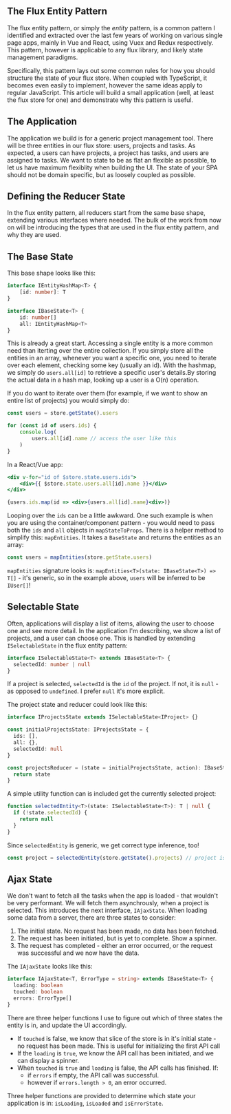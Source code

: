 ## The Flux Entity Pattern

The flux entity pattern, or simply the _entity_ pattern, is a common pattern I identified and extracted over the last few years of working on various single page apps, mainly in Vue and React, using Vuex and Redux respectively. This pattern, however is applicable to any flux library, and likely state management paradigms.

Specifically, this pattern lays out some common rules for how you should structure the state of your flux store. When coupled with TypeScript, it becomes even easily to implement, however the same ideas apply to regular JavaScript. This article will build a small application (well, at least the flux store for one) and demonstrate why this pattern is useful.

## The Application

The application we build is for a generic project management tool. There will be three entities in our flux store: users, projects and tasks. As expected, a users can have projects, a project has tasks, and users are assigned to tasks. We want to state to be as flat an flexible as possible, to let us have maximum flexiblity when building the UI. The state of your SPA should not be domain specific, but as loosely coupled as possible.

## Defining the Reducer State

In the flux entity pattern, all reducers start from the same base shape, extending various interfaces where needed. The bulk of the work from now on will be introducing the types that are used in the flux entity pattern, and why they are used.

## The Base State

This base shape looks like this:

```ts
interface IEntityHashMap<T> {
    [id: number]: T
}

interface IBaseState<T> {
    id: number[]
    all: IEntityHashMap<T>
}
```

This is already a great start. Accessing a single entity is a more common need than iterting over the entire collection. If you simply store all the entities in an array, whenever you want a specific one, you need to iterate over each element, checking some key (usually an id). With the hashmap, we simply do `users.all[id]` to retrieve a specific user's details.By storing the actual data in a hash map, looking up a user is a O(n) operation. 

If you do want to iterate over them (for example, if we want to show an entire list of projects) you would simply do:

```ts
const users = store.getState().users

for (const id of users.ids) {
    console.log(
        users.all[id].name // access the user like this
    )
}
```

In a React/Vue app:

```jsx
<div v-for="id of $store.state.users.ids">
    <div>{{ $store.state.users.all[id].name }}</div>
</div>

{users.ids.map(id => <div>{users.all[id].name}<div>)}
```

Looping over the `ids` can be a little awkward. One such example is when you are using the container/component pattern - you would need to pass both the `ids` and `all` objects in `mapStateToProps`. There is a helper method to simplify this: `mapEntities`. It takes a `BaseState` and returns the entities as an array:

```ts
const users = mapEntities(store.getState.users)
```

`mapEntities` signature looks is: `mapEntities<T>(state: IBaseState<T>) => T[]` - it's generic, so in the example above, `users` will be inferred to be `IUser[]`!

## Selectable State

Often, applications will display a list of items, allowing the user to choose one and see more detail. In the application I'm describing, we show a list of projects, and a user can choose one. This is handled by extending  `ISelectableState` in the flux entity pattern:

```ts
interface ISelectableState<T> extends IBaseState<T> {
  selectedId: number | null
}
```

If a project is selected, `selectedId` is the `id` of the project. If not, it is `null` - as opposed to `undefined`. I prefer `null` it's more explicit. 

The project state and reducer could look like this:

```ts
interface IProjectsState extends ISelectableState<IProject> {}

const initialProjectsState: IProjectsState = {
  ids: [],
  all: {},
  selectedId: null
}

const projectsReducer = (state = initialProjectsState, action): IBaseState<IProject> => {
  return state
}
```

A simple utility function can is included get the currently selected project:

```ts
function selectedEntity<T>(state: ISelectableState<T>): T | null {
  if (!state.selectedId) {
    return null
  }
}
```

Since `selectedEntity` is generic, we get correct type inference, too!

```ts
const project = selectedEntity(store.getState().projects) // project is inferred as an IProject
```

## Ajax State

We don't want to fetch all the tasks when the app is loaded - that wouldn't be very performant. We will fetch them asynchrously, when a project is selected. This introduces the next interface, `IAjaxState`. When loading some data from a server, there are three states to consider:

1. The initial state. No request has been made, no data has been fetched.
2. The request has been initiated, but is yet to complete. Show a spinner.
3. The request has completed - either an error occurred, or the request was successful and we now have the data.

The `IAjaxState` looks like this:

```ts
interface IAjaxState<T, ErrorType = string> extends IBaseState<T> {
  loading: boolean
  touched: boolean
  errors: ErrorType[]
}
```

There are three helper functions I use to figure out which of three states the entity is in, and update the UI accordingly.

- If `touched` is false, we know that slice of the store is in it's initial state - no request has been made. This is useful for initializing the first API call 
- If the `loading` is `true`, we know the API call has been initiated, and we can display a spinner. 
- When `touched` is `true` and `loading` is false, the API calls has finished. If:
  - if `errors` if empty, the API call was successful.
  - however if `errors.length > 0`, an error occurred.

Three helper functions are provided to determine which state your application is in: `isLoading`, `isLoaded` and `isErrorState`.
